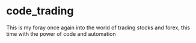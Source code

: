 # code_trading
 This is my foray once again into the world of trading stocks and forex, this time with the power of code and automation

